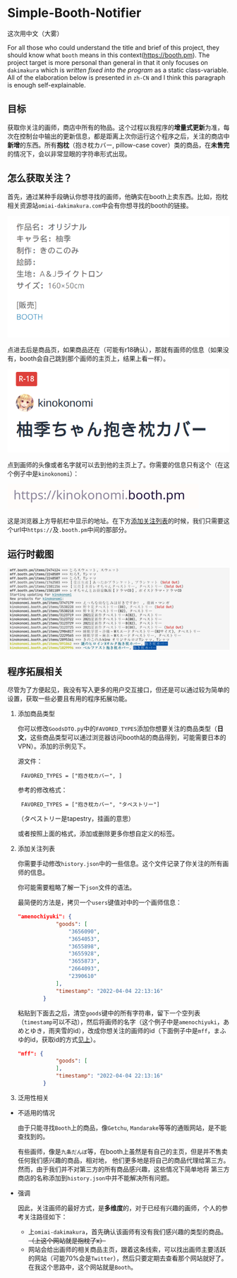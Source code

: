 # Simple-Booth-Notifier



这次用中文（大雾）

For all those who could understand the title and brief of this project, they should know what `booth` means in this context(https://booth.pm). The project target is more personal than general in that it only focuses on `dakimakura` which is *written fixed into the program* as a static class-variable. All of the elaboration below is presented in `zh-CN` and I think this paragraph is enough self-explainable.

## 目标

获取你关注的画师，商店中所有的物品。这个过程以我程序的**增量式更新**为准，每次在控制台中输出的更新信息，都是距离上次你运行这个程序之后，关注的商店中**新增**的东西。所有**抱枕**（抱き枕カバー, pillow-case cover）类的商品，在**未售完**的情况下，会以非常显眼的字符串形式出现。

## <div id="getSubscription">怎么获取关注？</div>

首先，通过某种手段确认你想寻找的画师，他确实在booth上卖东西。比如，抱枕相关资源站`omiai-dakimakura.com`中会有你想寻找的booth的链接。

![](./md_assets/Screenshot_20220404_230003.png)

点进去后是商品页，如果商品还在（可能有r18确认），那就有画师的信息（如果没有，booth会自己跳到那个画师的主页上，结果上看一样）。

![](./md_assets/Screenshot_20220404_230159.png)

点到画师的头像或者名字就可以去到他的主页上了。你需要的信息只有这个（在这个例子中是`kinokonomi`）：

![](./md_assets/Screenshot_20220404_230346.png)

这是浏览器上方导航栏中显示的地址。在下方[添加关注列表](#addSubscription)的时候，我们只需要这个url中`https://`及`.booth.pm`中间的那部分。

## 运行时截图

![](./md_assets/Screenshot_20220404_223103.png)

## 程序拓展相关

尽管为了方便起见，我没有写入更多的用户交互接口，但还是可以通过较为简单的设置，获取一些必要且有用的程序拓展功能。

1. 添加商品类型

   你可以修改`GoodsDTO.py`中的`FAVORED_TYPES`添加你想要关注的商品类型（**日文**，这些商品类型可以通过浏览器访问booth站的商品得到，可能需要日本的VPN）。添加的示例见下。

   源文件：

   ` FAVORED_TYPES = ["抱き枕カバー", ]`

   参考的修改格式：

   ` FAVORED_TYPES = ["抱き枕カバー", "タペストリー"]`

   （タペストリー是tapestry，挂画的意思）

   或者按照上面的格式，添加或删除更多你想自定义的标签。

2. <div id="addSubscription">添加关注列表</div>

   你需要手动修改`history.json`中的一些信息。这个文件记录了你关注的所有画师的信息。

   你可能需要粗略了解一下`json`文件的语法。

   最简便的方法是，拷贝一个`users`键值对中的一个画师信息：

   ```json
   "amenochiyuki": {
               "goods": [
                   "3656090",
                   "3654053",
                   "3655898",
                   "3655928",
                   "3655873",
                   "2664093",
                   "2390610"
               ],
               "timestamp": "2022-04-04 22:13:16"
           }
   ```

   粘贴到下面去之后，清空`goods`键中的所有字符串，留下一个空列表（`timestamp`可以不动），然后将画师的名字（这个例子中是`amenochiyuki`，あめとゆき，雨夹雪的id），改成你想关注的画师的id（下面例子中是`mff`，まふゆ的id，获取id的方式[见上](#getSubscription)）。

   ```json
   "mff": {
               "goods": [
               ],
               "timestamp": "2022-04-04 22:13:16"
           }
   ```

3. 泛用性相关

- 不适用的情况

    由于只能寻找`Booth`上的商品，像`Getchu`, `Mandarake`等等的通贩网站，是不能查找到的。

    有些画师，像是`九条だんぼ`等，在booth上虽然是有自己的主页，但是并不售卖任何我们感兴趣的商品，相对地，
    他们更多地是将自己的商品代理给第三方。然而，由于我们并不对第三方的所有商品感兴趣，这些情况下简单地将
    第三方商店的名称添加到`history.json`中并不能解决所有问题。

- 强调
  
    因此，关注画师的最好方式，是**多维度**的，对于已经有兴趣的画师，个人的参考关注路径如下：

    - 上`omiai-dakimakura`，首先确认该画师有没有我们感兴趣的类型的商品。~~（上这个网站就是抱枕了x）~~
​	
    - 网站会给出画师的相关商品主页，跟着这条线索，可以找出画师主要活跃的网站（可能70%会是`Twitter`），然后只要定期去查看那个网站就好了。在我这个思路中，这个网站就是`Booth`。

